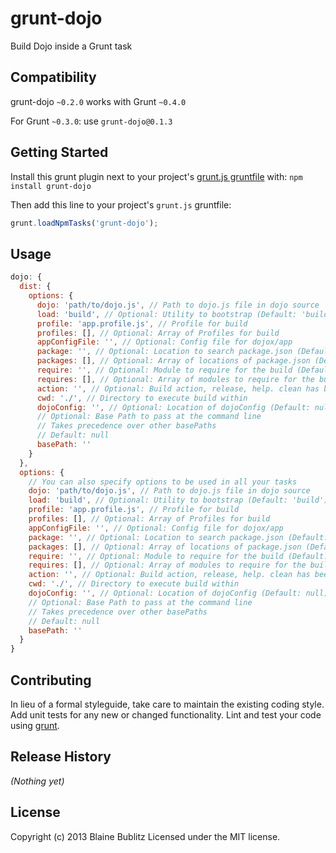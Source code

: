 # grunt-dojo

Build Dojo inside a Grunt task

## Compatibility

grunt-dojo `~0.2.0` works with Grunt `~0.4.0`

For Grunt `~0.3.0`: use `grunt-dojo@0.1.3`

## Getting Started
Install this grunt plugin next to your project's [grunt.js gruntfile][getting_started] with: `npm install grunt-dojo`

Then add this line to your project's `grunt.js` gruntfile:

```javascript
grunt.loadNpmTasks('grunt-dojo');
```

[grunt]: http://gruntjs.com/
[getting_started]: https://github.com/gruntjs/grunt/blob/master/docs/getting_started.md

## Usage

```javascript
dojo: {
  dist: {
    options: {
      dojo: 'path/to/dojo.js', // Path to dojo.js file in dojo source
      load: 'build', // Optional: Utility to bootstrap (Default: 'build')
      profile: 'app.profile.js', // Profile for build
      profiles: [], // Optional: Array of Profiles for build
      appConfigFile: '', // Optional: Config file for dojox/app
      package: '', // Optional: Location to search package.json (Default: nothing)
      packages: [], // Optional: Array of locations of package.json (Default: nothing)
      require: '', // Optional: Module to require for the build (Default: nothing)
      requires: [], // Optional: Array of modules to require for the build (Default: nothing)
      action: '', // Optional: Build action, release, help. clean has been deprecated.
      cwd: './', // Directory to execute build within
      dojoConfig: '', // Optional: Location of dojoConfig (Default: null),
      // Optional: Base Path to pass at the command line
      // Takes precedence over other basePaths
      // Default: null
      basePath: ''
    }
  },
  options: {
    // You can also specify options to be used in all your tasks
    dojo: 'path/to/dojo.js', // Path to dojo.js file in dojo source
    load: 'build', // Optional: Utility to bootstrap (Default: 'build')
    profile: 'app.profile.js', // Profile for build
    profiles: [], // Optional: Array of Profiles for build
    appConfigFile: '', // Optional: Config file for dojox/app
    package: '', // Optional: Location to search package.json (Default: nothing)
    packages: [], // Optional: Array of locations of package.json (Default: nothing)
    require: '', // Optional: Module to require for the build (Default: nothing)
    requires: [], // Optional: Array of modules to require for the build (Default: nothing)
    action: '', // Optional: Build action, release, help. clean has been deprecated.
    cwd: './', // Directory to execute build within
    dojoConfig: '', // Optional: Location of dojoConfig (Default: null),
    // Optional: Base Path to pass at the command line
    // Takes precedence over other basePaths
    // Default: null
    basePath: ''
  }
}
```

## Contributing
In lieu of a formal styleguide, take care to maintain the existing coding style. Add unit tests for any new or changed functionality. Lint and test your code using [grunt][grunt].

## Release History
_(Nothing yet)_

## License
Copyright (c) 2013 Blaine Bublitz
Licensed under the MIT license.
